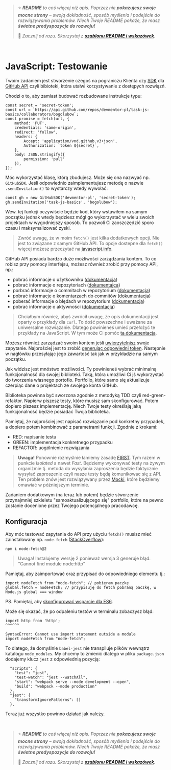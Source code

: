 > ⭐ ***README** to coś więcej niż opis. Poprzez nie **pokazujesz swoje mocne strony** – swoją dokładność, sposób myślenia i podejście do rozwiązywania problemów. Niech Twoje README pokaże, że masz **świetne predyspozycje do rozwoju!***
> 
> 🎁 *Zacznij od razu. Skorzystaj z **[szablonu README i wskazówek](https://github.com/devmentor-pl/readme-template)**.* 

&nbsp;


# JavaScript: Testowanie

Twoim zadaniem jest stworzenie czegoś na pograniczu Klienta czy [SDK](https://pl.wikipedia.org/wiki/Software_development_kit) dla [GitHub API](https://docs.github.com/en/rest) czyli bibioteki, która utałwi korzystywanie z dostępych rozwiązń.

Chodzi o to, aby zamiast budować rozbudowane instrukcje typu:
```
const secret = 'secret-token';
const url = `https://api.github.com/repos/devmentor-pl/task-js-basics/collaborators/bogolubow`;
const promise = fetch(url, {
    method: 'PUT',
    credentials: 'same-origin',
    redirect: 'follow',
    headers: {
        Accept: 'application/vnd.github.v3+json',
        Authorization: `token ${secret}`,
    },
    body: JSON.stringify({
        permission: 'pull'
    }),
});
```

Móc wykorzystać klasę, którą zbudujesz. Może się ona nazwyać np. `GitHubSDK`.
Jeśli odpowiednio zaimplementujesz metodę o nazwie `.sendInvitation()` to wystarczy wtedy wywołać:
```
const gh = new GitHubSDK('devmentor-pl', 'secret-token');
gh.sendInvitation('task-js-basics', 'bogolubow');
```

Wew. tej funkcji oczywiście będzie kod, który wstawiłem na samym początku jednak wtedy będziesz mógł go wykorzystać w wielu swoich projektach w wygodniejszy sposób. To pozwoli Ci zaoszczędzić sporo czasu i maksymalizować zyski.

> Zwróć uwagę, że w moim `fetch()` jest kilka dodatkowych opcji. Nie jest to związane z samym GitHub API. To opcje dostepne dla `fetch()` więcej możesz przeczytać na [javascript.info](https://javascript.info/fetch-api).

GitHub API posiada bardzo duże możliwości zarządzania kontem. To co robisz przy pomocy interfejsu, możesz również zrobić przy pomocy API, np.:

- pobrać informacje o użytkowniku ([dokumentacja](https://docs.github.com/en/rest/reference/users#get-a-user))
- pobrać informacje o repozytoriach ([dokumentajca](https://docs.github.com/en/rest/reference/repos#list-public-repositories))
- porbrać informacje o commitach w repozytorium ([dokumentacja](https://docs.github.com/en/rest/reference/repos#list-commits))
- pobrać informacje o komentarzach do commitów ([dokumentacja](https://docs.github.com/en/rest/reference/repos#list-commit-comments))
- poberać informacje o błędach w repozytorium ([dokumentacja](https://docs.github.com/en/rest/reference/issues#list-repository-issues))
- pobrać informacje o aktywności ([dokumentacja](https://docs.github.com/en/rest/reference/activity#list-repository-events))


> Chciałbym również, abyś zwrócił uwagę, że opis dokumentacji jest oparty o przykłady dla `curl`. To dość powszechne i uważane za uniwersalne rozwiązanie. Dlatego powinieneś umieć przełożyć te przykłady na JavaScript. W tym może Ci pomóc [ta dokumentacja](https://idratherbewriting.com/learnapidoc/docapis_understand_curl.html). 

Możesz również zarządzać swoim kontem jeśli [uwierzytelnisz](https://docs.github.com/en/rest/guides/basics-of-authentication) swoje zapytanie. Najprościej jest to zrobić [generując odpowiedni token](https://docs.github.com/en/github/authenticating-to-github/creating-a-personal-access-token). Następnie w nagłówku przesyłając jego zawartość tak jak w przykładzie na samym początku.

Jak widzisz jest mnóstwo możliwości. Ty powinieneś wybrać minimalną funkcjonalność dla swojej biblioteki. Taką, która umożliwi Ci jś wykorzystać do tworzenia własnego portofio. Portfolio, które samo się aktualizuje czerpiąc dane o projektach ze swojego konta GitHub.

Biblioteka powinna być sworzona zgodnie z metodyką TDD czyli red-green-refaktor. Napierw piszesz testy, które musisz sam skonfigurować. Potem dopiero piszesz implementację. Niech Twoje testy określają jaką funkcjonalność będzie posiadać Twoja biblioteka.

Pamiętaj, że najprościej jest napisać rozwiązanie pod konkretny przypadek, a dopiero potem kombinować z parametrami funkcji. Zgodnie z krokami: 

- RED: napisanie testu
- GREEN: implementacja konkretnego przypadku
- REFACTOR: uogólnienie rozwiązania

> **Uwaga!** Ponownie rozmyślnie łamiemy zasadę [FIRST](https://devszczepaniak.pl/testy-jednostkowe-first/). Tym razem w punkcie *Isolated* a nawet *Fast*. Będziemy wykonywać testy na żywym organiźmie tj. metoda do wysyłania zaproszenia będzie faktycznie wysyłać zaproszenie czyli nasze testy będą komunikowac się z API. Ten problem znów jest rozwiązywany przez [Mocki](https://devenv.pl/jest-sposoby-mockowania/), które będziemy omawiać w późniejszym terminie.

Zadaniem dodatkowym (na teraz lub potem) będzie stworzenie przynajmniej szkieletu "samoaktualizującego się" portfolio, które na pewno zostanie docenione przez Twojego potencjalnego pracodawcę.

## Konfiguracja

Aby móc testować zapytania do API przy użyciu `fetch()` musisz mieć zainstalowany np. `node-fetch` ([StackOverflow](https://stackoverflow.com/questions/48433783/referenceerror-fetch-is-not-defined)): 

```
npm i node-fetch@2
```
> Uwaga! Instalujemy wersję 2 ponieważ wersja 3 generuje błąd: "Cannot find module node:http"

Pamiętaj, aby zaimportować oraz przypisać do odpowiedniego elementu tj.:

```
import nodeFetch from "node-fetch"; // pobieram paczkę
global.fetch = nodeFetch; // przypisuję do fetch pobraną paczkę, w Node.js global === window
```

PS. Pamiętaj, aby [skonfigurować wsparcie dla ES6](https://jestjs.io/docs/getting-started#using-babel).


Może się okazać, że po odpaleniu testów w terminalu zobaczysz błąd:
```
import http from 'http';
^^^^^^

SyntaxError: Cannot use import statement outside a module
import nodeFetch from "node-fetch"; 
```

To dlatego, że domyślnie `babel-jest` nie transpiluje plików wewnątrz katalogu `node_modules`. My chcemy to zmienić dlatego w pliku `package.json` dodajemy klucz `jest` z odpowiednią pozycją:

```
  "scripts": {
    "test": "jest",
    "test-watch": "jest --watchAll",
    "start": "webpack serve --mode development --open",
    "build": "webpack --mode production"
  },
  "jest": {
    "transformIgnorePatterns": []
  },
``` 

Teraz już wszystko powinno działać jak należy. 


&nbsp;

> ⭐ ***README** to coś więcej niż opis. Poprzez nie **pokazujesz swoje mocne strony** – swoją dokładność, sposób myślenia i podejście do rozwiązywania problemów. Niech Twoje README pokaże, że masz **świetne predyspozycje do rozwoju!***
> 
> 🎁 *Zacznij od razu. Skorzystaj z **[szablonu README i wskazówek](https://github.com/devmentor-pl/readme-template)**.* 
